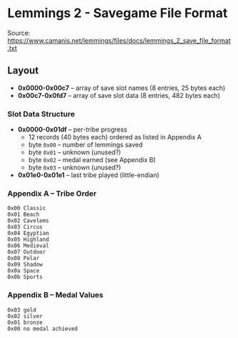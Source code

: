 # Lemmings 2 - Savegame File Format

Source: <https://www.camanis.net/lemmings/files/docs/lemmings_2_save_file_format.txt>

## Layout

- **0x0000-0x00c7** – array of save slot names (8 entries, 25 bytes each)
- **0x00c7-0x0fd7** – array of save slot data (8 entries, 482 bytes each)

### Slot Data Structure

- **0x0000-0x01df** – per-tribe progress
  - 12 records (40 bytes each) ordered as listed in Appendix A
  - byte `0x00` – number of lemmings saved
  - byte `0x01` – unknown (unused?)
  - byte `0x02` – medal earned (see Appendix B)
  - byte `0x03` – unknown (unused?)
- **0x01e0-0x01e1** – last tribe played (little-endian)

### Appendix A – Tribe Order

```
0x00 Classic
0x01 Beach
0x02 Cavelems
0x03 Circus
0x04 Egyptian
0x05 Highland
0x06 Medieval
0x07 Outdoor
0x08 Polar
0x09 Shadow
0x0a Space
0x0b Sports
```

### Appendix B – Medal Values

```
0x03 gold
0x02 silver
0x01 bronze
0x00 no medal achieved
```
